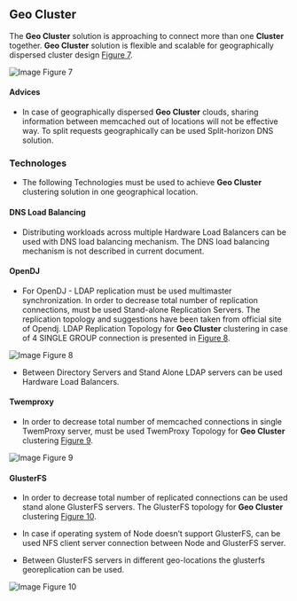 ## Geo Cluster

The **Geo Cluster** solution is approaching to connect more than one **Cluster** together. **Geo Cluster** solution is flexible and scalable for geographically
dispersed cluster design [Figure 7](../../../img/cluster/multi_group_cluster.png).

![Image](../../../img/cluster/multi_group_cluster.png)
Figure 7


#### Advices

* In case of geographically dispersed **Geo Cluster** clouds, sharing information
between memcached out of locations will not be effective way. To split requests
geographically can be used Split-horizon DNS solution.

### Technologes

* The following Technologies must be used to achieve **Geo Cluster** clustering solution
in one geographical location.

#### DNS Load Balancing

* Distributing workloads across multiple Hardware Load Balancers can be used
with DNS load balancing mechanism. The DNS load balancing mechanism is
not described in current document.

#### OpenDJ

* For OpenDJ - LDAP replication must be used multimaster synchronization. In
order to decrease total number of replication connections, must be used
Stand-alone Replication Servers. The replication topology and suggestions
have been taken from official site of Opendj. LDAP Replication Topology for
**Geo Cluster** clustering in case of 4 SINGLE GROUP connection is
presented in [Figure 8](../../../img/cluster/ldap_multimaster.png).

![Image](../../../img/cluster/ldap_multimaster.png)
Figure 8

* Between Directory Servers and Stand Alone LDAP servers can be used
Hardware Load Balancers.

#### Twemproxy

* In order to decrease total number of memcached connections in single
TwemProxy server, must be used TwemProxy Topology for **Geo Cluster**
clustering [Figure 9](../../../img/cluster/twemproxy_multi.png).

![Image](../../../img/cluster/twemproxy_multi.png)
Figure 9


#### GlusterFS

* In order to decrease total number of replicated connections can be used
stand alone GlusterFS servers. The GlusterFS topology for **Geo Cluster**
clustering [Figure 10](../../../img/cluster/glusterfs_multi.png).

* In case if operating system of Node doesn’t support GlusterFS, can be used
NFS client server connection between Node and GlusterFS server.

* Between GlusterFS servers in different geo-locations the glusterfs georeplication
can be used.

![Image](../../../img/cluster/glusterfs_multi.png)
Figure 10
